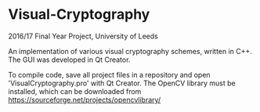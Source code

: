 # Visual-Cryptography
2016/17 Final Year Project, University of Leeds

An implementation of various visual cryptography schemes, written in C++. The GUI was
developed in Qt Creator. 

To compile code, save all project files in a repository and open 'VisualCryptography.pro' 
with Qt Creator. The OpenCV library must be installed, which can be downloaded from 
https://sourceforge.net/projects/opencvlibrary/
